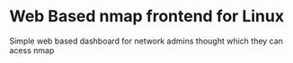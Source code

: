 # Web Based nmap frontend for Linux
Simple web based dashboard for network admins thought which they can acess nmap
